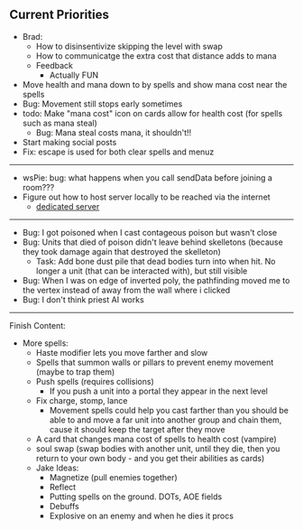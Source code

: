 ## Current Priorities
- Brad:
    - How to disinsentivize skipping the level with swap
    - How to communicatge the extra cost that distance adds to mana
    - Feedback
        - Actually FUN
- Move health and mana down  to by spells and show mana cost near the spells
- Bug: Movement still stops early sometimes
- todo: Make "mana cost" icon on cards allow for health cost (for spells such as mana steal)
    - Bug: Mana steal costs mana, it shouldn't!!
- Start making social posts
- Fix: escape is used for both clear spells and menuz

---
- wsPie: bug: what happens when you call sendData before joining a room???
- Figure out how to host server locally to be reached via the internet
    - [dedicated server](https://help.steampowered.com/en/faqs/view/6F46-9698-9682-8DB8)
---
- Bug: I got poisoned when I cast contageous poison but wasn't close
- Bug: Units that died of poison didn't leave behind skelletons (because they took damage again that destroyed the skelleton)
    - Task: Add bone dust pile that dead bodies turn into when hit.  No longer a unit (that can be interacted with), but still visible
- Bug: When I was on edge of inverted poly, the pathfinding moved me to the vertex instead of away from the wall where i clicked
- Bug: I don't think priest AI works
---
Finish Content:
- More spells:
    - Haste modifier lets you move farther and slow
    - Spells that summon walls or pillars to prevent enemy movement (maybe to trap them)
    - Push spells (requires collisions)
        - If you push a unit into a portal they appear in the next level
    - Fix charge, stomp, lance
        - Movement spells could help you cast farther than you should be able to and move a far unit into another group and chain them, cause it should keep the target after they move
    - A card that changes mana cost of spells to health cost (vampire)
    - soul swap (swap bodies with another unit, until they die, then you return to your own body - and you get their abilities as cards)
    - Jake Ideas:
        - Magnetize (pull enemies together)
        - Reflect
        - Putting spells on the ground. DOTs, AOE fields
        - Debuffs
        - Explosive on an enemy and when he dies it procs